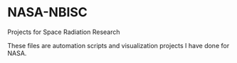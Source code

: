 # NASA-NBISC
Projects for Space Radiation Research

These files are automation scripts and visualization projects I have done for NASA.
